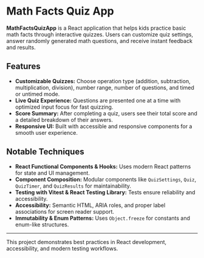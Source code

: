 # Math Facts Quiz App

**MathFactsQuizApp** is a React application that helps kids practice basic math facts through interactive quizzes. Users can customize quiz settings, answer randomly generated math questions, and receive instant feedback and results.

## Features

- **Customizable Quizzes:** Choose operation type (addition, subtraction, multiplication, division), number range, number of questions, and timed or untimed mode.
- **Live Quiz Experience:** Questions are presented one at a time with optimized input focus for fast quizzing.
- **Score Summary:** After completing a quiz, users see their total score and a detailed breakdown of their answers.
- **Responsive UI:** Built with accessible and responsive components for a smooth user experience.

## Notable Techniques

- **React Functional Components & Hooks:** Uses modern React patterns for state and UI management.
- **Component Composition:** Modular components like `QuizSettings`, `Quiz`, `QuizTimer`, and `QuizResults` for maintainability.
- **Testing with Vitest & React Testing Library:** Tests ensure reliability and accessibility.
- **Accessibility:** Semantic HTML, ARIA roles, and proper label associations for screen reader support.
- **Immutability & Enum Patterns:** Uses `Object.freeze` for constants and enum-like structures.

---

This project demonstrates best practices in React development, accessibility, and modern testing workflows.